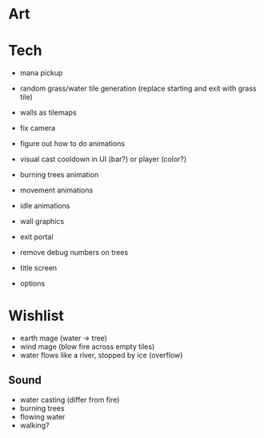 # Art

# Tech
- mana pickup
- random grass/water tile generation (replace starting and exit with grass tile)
- walls as tilemaps
- fix camera
- figure out how to do animations
- visual cast cooldown in UI (bar?) or player (color?)

- burning trees animation
- movement animations
- idle animations
- wall graphics
- exit portal

- remove debug numbers on trees

- title screen
- options

# Wishlist
- earth mage (water -> tree)
- wind mage (blow fire across empty tiles)
- water flows like a river, stopped by ice (overflow)

## Sound
- water casting (differ from fire)
- burning trees
- flowing water
- walking?

